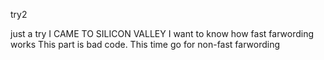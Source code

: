try2

just a try
I CAME TO SILICON VALLEY
I want to know how fast farwording works
This part is bad code.
This time go for non-fast farwording

